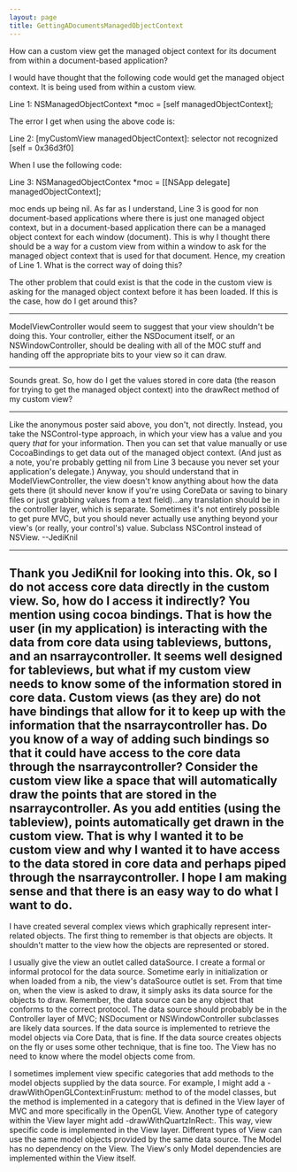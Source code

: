 ```yaml
---
layout: page
title: GettingADocumentsManagedObjectContext
---
```


How can a custom view get the managed object context for its document from within a document-based application?

I would have thought that the following code would get the managed object context.  It is being used from within a custom view.

Line 1:      NSManagedObjectContext *moc = [self managedObjectContext];

The error I get when using the above code is:

Line 2:      [myCustomView managedObjectContext]: selector not recognized [self = 0x36d3f0]

When I use the following code:

Line 3:      NSManagedObjectContex *moc = [[NSApp delegate] managedObjectContext];

moc ends up being nil.  As far as I understand, Line 3 is good for non document-based applications where there is just one managed object context, but in a document-based application there can be a managed object context for each window (document).  This is why I thought there should be a way for a custom view from within a window to ask for the managed object context that is used for that document.  Hence, my creation of Line 1.  What is the correct way of doing this?

The other problem that could exist is that the code in the custom view is asking for the managed object context before it has been loaded.  If this is the case, how do I get around this?

----

ModelViewController would seem to suggest that your view shouldn't be doing this. Your controller, either the NSDocument itself, or an NSWindowController, should be dealing with all of the MOC stuff and handing off the appropriate bits to your view so it can draw.

----

Sounds great.  So, how do I get the values stored in core data (the reason for trying to get the managed object context) into the drawRect method of my custom view?

----
Like the anonymous poster said above, you don't, not directly. Instead, you take the NSControl-type approach, in which your view has a value and you query *that* for your information. Then you can set that value manually or use CocoaBindings to get data out of the managed object context. (And just as a note, you're probably getting     nil from Line 3 because you never set your application's delegate.) Anyway, you should understand that in ModelViewController, the view doesn't know anything about how the data gets there (it should never know if you're using CoreData or saving to binary files or just grabbing values from a text field)...any translation should be in the controller layer, which is separate. Sometimes it's not entirely possible to get pure MVC, but you should never actually use anything beyond your view's (or really, your control's) value. Subclass NSControl instead of NSView. --JediKnil

----
Thank you JediKnil for looking into this.  Ok, so I do not access core data directly in the custom view.  So, how do I access it indirectly?  You mention using cocoa bindings.  That is how the user (in my application) is interacting with the data from core data using tableviews, buttons, and an nsarraycontroller.  It seems well designed for tableviews, but what if my custom view needs to know some of the information stored in core data.  Custom views (as they are) do not have bindings that allow for it to keep up with the information that the nsarraycontroller has.  Do you know of a way of adding such bindings so that it could have access to the core data through the nsarraycontroller?  Consider the custom view like a space that will automatically draw the points that are stored in the nsarraycontroller.  As you add entities (using the tableview), points automatically get drawn in the custom view.  That is why I wanted it to be custom view and why I wanted it to have access to the data stored in core data and perhaps piped through the nsarraycontroller.  I hope I am making sense and that there is an easy way to do what I want to do.
----
I have created several complex views which graphically represent inter-related objects.  The first thing to remember is that objects are objects.  It shouldn't matter to the view how the objects are represented or stored.

I usually give the view an outlet called dataSource.  I create a formal or informal protocol for the data source.  Sometime early in initialization or when loaded from a nib, the view's dataSource outlet is set.  From that time on, when the view is asked to draw, it simply asks its data source for the objects to draw.  Remember, the data source can be any object that conforms to the correct protocol.  The data source should probably be in the Controller layer of MVC; NSDocument or NSWindowController subclasses are likely data sources.  If the data source is implemented to retrieve the model objects via Core Data, that is fine.  If the data source creates objects on the fly or uses some other technique, that is fine too.  The View has no need to know where the model objects come from.

I sometimes implement view specific categories that add methods to the model objects supplied by the data source.  For example, I might add a -drawWithOpenGLContext:inFrustum: method to of the model classes, but the method is implemented in a category that is defined in the View layer of MVC and more specifically in the OpenGL View.  Another type of category within the View layer might add -drawWithQuartzInRect:.  This way, view specific code is implemented in the View layer.  Different types of View can use the same model objects provided by the same data source.  The Model has no dependency on the View.  The View's only Model dependencies are implemented within the View itself.

